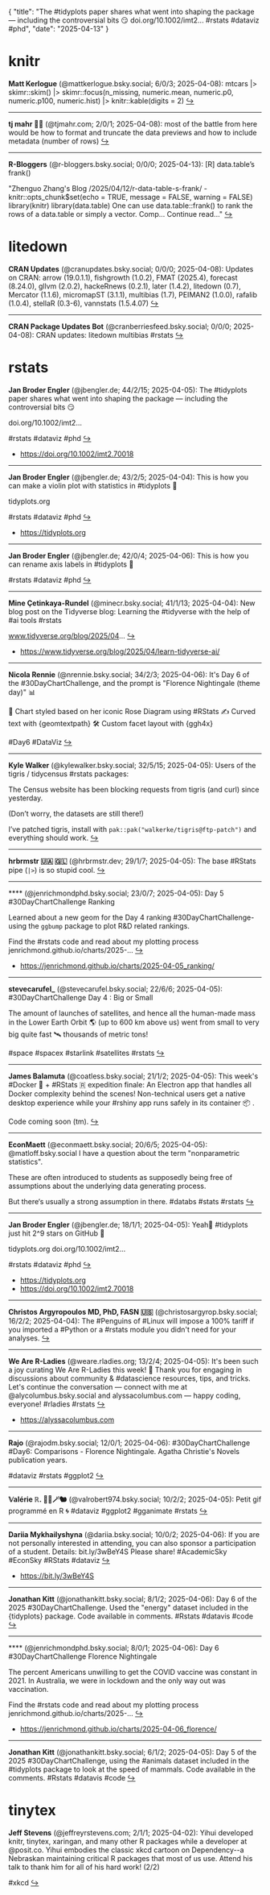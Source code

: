 {
  "title": "The #tidyplots paper shares what went into shaping the package — including the controversial bits 😏  doi.org/10.1002/imt2...  #rstats #dataviz #phd",
  "date": "2025-04-13"
}

# knitr

**Matt Kerlogue** (@mattkerlogue.bsky.social; 6/0/3; 2025-04-08): mtcars |> 
  skimr::skim() |> 
  skimr::focus(n_missing, numeric.mean, numeric.p0, numeric.p100, numeric.hist) |> 
  knitr::kable(digits = 2)  [&#8618;](https://bsky.app/profile/mattkerlogue.bsky.social/post/3lmd3ttdfrk25)

---

**tj mahr 🍍🍕** (@tjmahr.com; 2/0/1; 2025-04-08): most of the battle from here would be how to format and truncate the data previews and how to include metadata (number of rows)  [&#8618;](https://bsky.app/profile/tjmahr.com/post/3lmd3mgczlc2b)

---

**R-Bloggers** (@r-bloggers.bsky.social; 0/0/0; 2025-04-13): [R] data.table’s frank()

"Zhenguo Zhang's Blog /2025/04/12/r-data-table-s-frank/ -
knitr::opts_chunk$set(echo = TRUE, message = FALSE, warning = FALSE)
library(knitr)
library(data.table)
One can use data.table::frank() to rank the rows of a data.table or simply
a vector. Comp...
Continue read..."  [&#8618;](https://bsky.app/profile/r-bloggers.bsky.social/post/3lmo2rllhdf2o)

# litedown

**CRAN Updates** (@cranupdates.bsky.social; 0/0/0; 2025-04-08): Updates on CRAN: arrow (19.0.1.1), fishgrowth (1.0.2), FMAT (2025.4), forecast (8.24.0), gllvm (2.0.2), hackeRnews (0.2.1), later (1.4.2), litedown (0.7), Mercator (1.1.6), micromapST (3.1.1), multibias (1.7), PEIMAN2 (1.0.0), rafalib (1.0.4), stellaR (0.3-6), vannstats (1.5.4.07)  [&#8618;](https://bsky.app/profile/cranupdates.bsky.social/post/3lmc5x7pyw72z)

---

**CRAN Package Updates Bot** (@cranberriesfeed.bsky.social; 0/0/0; 2025-04-08): CRAN updates: litedown multibias #rstats  [&#8618;](https://bsky.app/profile/cranberriesfeed.bsky.social/post/3lmbsg52t5s2l)

# rstats

**Jan Broder Engler** (@jbengler.de; 44/2/15; 2025-04-05): The #tidyplots paper shares what went into shaping the package — including the controversial bits 😏

doi.org/10.1002/imt2...

#rstats #dataviz #phd  [&#8618;](https://bsky.app/profile/jbengler.de/post/3lm2l5vh4fs2w)

- <https://doi.org/10.1002/imt2.70018>

---

**Jan Broder Engler** (@jbengler.de; 43/2/5; 2025-04-04): This is how you can make a violin plot with statistics in #tidyplots 🚀

tidyplots.org

#rstats #dataviz #phd  [&#8618;](https://bsky.app/profile/jbengler.de/post/3llydbhcepk2i)

- <https://tidyplots.org>

---

**Jan Broder Engler** (@jbengler.de; 42/0/4; 2025-04-06): This is how you can rename axis labels in #tidyplots 🚀

#rstats #dataviz #phd  [&#8618;](https://bsky.app/profile/jbengler.de/post/3lm5fr5bawk2m)

---

**Mine Çetinkaya-Rundel** (@minecr.bsky.social; 41/1/13; 2025-04-04): New blog post on the Tidyverse blog: Learning the #tidyverse with the help of #ai tools #rstats

www.tidyverse.org/blog/2025/04...  [&#8618;](https://bsky.app/profile/minecr.bsky.social/post/3llzbnmnr6k2p)

- <https://www.tidyverse.org/blog/2025/04/learn-tidyverse-ai/>

---

**Nicola Rennie** (@nrennie.bsky.social; 34/2/3; 2025-04-06): It's Day 6 of the #30DayChartChallenge, and the prompt is "Florence Nightingale (theme day)" 📊 

🌹 Chart styled based on her iconic Rose Diagram using #RStats
✍️ Curved text with {geomtextpath}
🛠️ Custom facet layout with {ggh4x}

#Day6 #DataViz  [&#8618;](https://bsky.app/profile/nrennie.bsky.social/post/3lm53y2647b2z)

---

**Kyle Walker** (@kylewalker.bsky.social; 32/5/15; 2025-04-05): Users of the tigris / tidycensus #rstats packages:

The Census website has been blocking requests from tigris (and curl) since yesterday.

(Don’t worry, the datasets are still there!)

I’ve patched tigris, install with `pak::pak("walkerke/tigris@ftp-patch")` and everything should work.  [&#8618;](https://bsky.app/profile/kylewalker.bsky.social/post/3lm3ivicrxc2q)

---

**hrbrmstr 🇺🇦 🇬🇱** (@hrbrmstr.dev; 29/1/7; 2025-04-05): The base #RStats pipe (`|>`) is so stupid cool.  [&#8618;](https://bsky.app/profile/hrbrmstr.dev/post/3lm3ndakm7k2g)

---

**** (@jenrichmondphd.bsky.social; 23/0/7; 2025-04-05): Day 5 #30DayChartChallenge Ranking

Learned about a new geom for the Day 4 ranking #30DayChartChallenge- using the `ggbump` package to plot R&D related rankings.  

Find the #rstats code and read about my plotting process jenrichmond.github.io/charts/2025-...  [&#8618;](https://bsky.app/profile/jenrichmondphd.bsky.social/post/3lm3vvf6l7c23)

- <https://jenrichmond.github.io/charts/2025-04-05_ranking/>

---

**stevecarufel_** (@stevecarufel.bsky.social; 22/6/6; 2025-04-05): #30DayChartChallenge Day 4 : Big or Small

The amount of launches of satellites, and hence all the human-made mass in the Lower Earth Orbit 🌎 (up to 600 km above us) went from small to very big quite fast 🛰️ thousands of metric tons!

#space #spacex #starlink #satellites #rstats  [&#8618;](https://bsky.app/profile/stevecarufel.bsky.social/post/3lm2aphkvts24)

---

**James Balamuta** (@coatless.bsky.social; 21/1/2; 2025-04-05): This week's #Docker 🐳 + #RStats 🇷 expedition finale: An Electron app that handles all Docker complexity behind the scenes! Non-technical users get a native desktop experience while your #rshiny app runs safely in its container 📦 . 

Code coming soon (tm).  [&#8618;](https://bsky.app/profile/coatless.bsky.social/post/3llzsiht53k25)

---

**EconMaett** (@econmaett.bsky.social; 20/6/5; 2025-04-05): @matloff.bsky.social I have a question about the term "nonparametric statistics". 

These are often introduced to students as supposedly being free of assumptions about the underlying data generating process. 

But there‘s usually a strong assumption in there. 
#databs #stats #rstats  [&#8618;](https://bsky.app/profile/econmaett.bsky.social/post/3lm3v7beihs2m)

---

**Jan Broder Engler** (@jbengler.de; 18/1/1; 2025-04-05): Yeah🎉 #tidyplots just hit 2^9 stars on GitHub 🤩

tidyplots.org
doi.org/10.1002/imt2...

#rstats #dataviz #phd  [&#8618;](https://bsky.app/profile/jbengler.de/post/3lm2om7qvmc2t)

- <https://tidyplots.org>
- <https://doi.org/10.1002/imt2.70018>

---

**Christos Argyropoulos MD, PhD, FASN 🇺🇸** (@christosargyrop.bsky.social; 16/2/2; 2025-04-04): The #Penguins of #Linux will impose a 100% tariff if you imported a #Python or a #rstats module you didn't need for your analyses.  [&#8618;](https://bsky.app/profile/christosargyrop.bsky.social/post/3llz2ncphja26)

---

**We Are R-Ladies** (@weare.rladies.org; 13/2/4; 2025-04-05): It's been such a joy curating We Are R-Ladies this week! 💜 Thank you for engaging in discussions about community & #datascience resources, tips, and tricks. Let's continue the conversation — connect with me at @alycolumbus.bsky.social and alyssacolumbus.com — happy coding, everyone! #rladies #rstats  [&#8618;](https://bsky.app/profile/weare.rladies.org/post/3lm332a2q562l)

- <https://alyssacolumbus.com>

---

**Rajo** (@rajodm.bsky.social; 12/0/1; 2025-04-06): #30DayChartChallenge #Day6: Comparisons - Florence Nightingale.
Agatha Christie's Novels publication years.

#dataviz #rstats #ggplot2  [&#8618;](https://bsky.app/profile/rajodm.bsky.social/post/3lm4lq5qyp222)

---

**𝕍alérie ℝ. 🔆🌋🪄🐿️** (@valrobert974.bsky.social; 10/2/2; 2025-04-05): Petit gif programmé en R 🌀 #dataviz #ggplot2 #gganimate #rstats  [&#8618;](https://bsky.app/profile/valrobert974.bsky.social/post/3lm2vh4sdms2l)

---

**Dariia Mykhailyshyna** (@dariia.bsky.social; 10/0/2; 2025-04-06): If you are not personally interested in attending, you can also sponsor a participation of a student.
Details: bit.ly/3wBeY4S
Please share!
#AcademicSky #EconSky #RStats #dataviz  [&#8618;](https://bsky.app/profile/dariia.bsky.social/post/3lm53x5iyn22v)

- <https://bit.ly/3wBeY4S>

---

**Jonathan Kitt** (@jonathankitt.bsky.social; 8/1/2; 2025-04-06): Day 6 of the 2025 #30DayChartChallenge.
Used the "energy" dataset included in the {tidyplots} package.
Code available in comments.
#Rstats #datavis #code  [&#8618;](https://bsky.app/profile/jonathankitt.bsky.social/post/3lm5fjqkcik2b)

---

**** (@jenrichmondphd.bsky.social; 8/0/1; 2025-04-06): Day 6 #30DayChartChallenge Florence Nightingale

The percent Americans unwilling to get the COVID vaccine was constant in 2021. In Australia, we were in lockdown and the only way out was vaccination. 

Find the #rstats code and read about my plotting process jenrichmond.github.io/charts/2025-...  [&#8618;](https://bsky.app/profile/jenrichmondphd.bsky.social/post/3lm4u2wsgc22i)

- <https://jenrichmond.github.io/charts/2025-04-06_florence/>

---

**Jonathan Kitt** (@jonathankitt.bsky.social; 6/1/2; 2025-04-05): Day 5 of the 2025 #30DayChartChallenge, using the #animals dataset included in the #tidyplots package to look at the speed of mammals.
Code available in the comments.
#Rstats #datavis #code  [&#8618;](https://bsky.app/profile/jonathankitt.bsky.social/post/3lm2n7lqkfs2r)

# tinytex

**Jeff Stevens** (@jeffreyrstevens.com; 2/1/1; 2025-04-02): Yihui developed knitr, tinytex, xaringan, and many other R packages while a developer at @posit.co. Yihui embodies the classic xkcd cartoon on Dependency--a Nebraskan maintaining critical R packages that most of us use. Attend his talk to thank him for all of his hard work! (2/2)

#xkcd  [&#8618;](https://bsky.app/profile/jeffreyrstevens.com/post/3lltple4eok2v)

